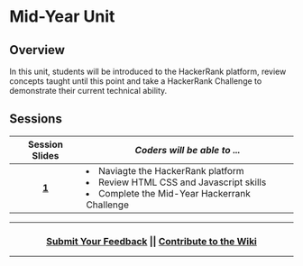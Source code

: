
# Mid-Year Unit

## Overview
In this unit, students will be introduced to the HackerRank platform, review concepts taught until this point and take a HackerRank Challenge to demonstrate their current technical ability.

## Sessions 
|Session Slides|*Coders will be able to ...*|
|:-------:|-------|
|[**1**]()| <li>Naviagte the HackerRank platform</li> <li>Review HTML CSS and Javascript skills</li> <li>Complete the Mid-Year Hackerrank Challenge</li> |


----
<h3 align="center"><a href="https://docs.google.com/forms/d/e/1FAIpQLSeLpI-m6UKvIxk97F8R1iidFRaYXJ3dfcUuIjx2Pz0WMfO1SA/viewform">Submit Your Feedback</a> || <a href="https://github.com/ScriptEdcurriculum/curriculum18-19/wiki">Contribute to the Wiki</a> </h3>

----
